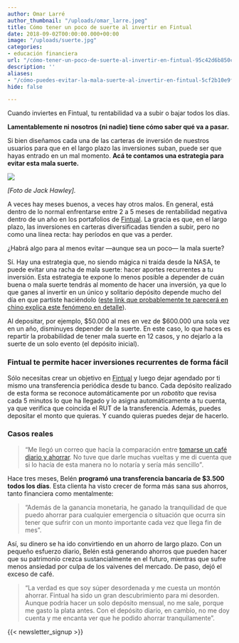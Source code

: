 ```yaml
---
author: Omar Larré
author_thumbnail: "/uploads/omar_larre.jpeg"
title: Cómo tener un poco de suerte al invertir en Fintual
date: 2018-09-02T00:00:00.000+00:00
image: "/uploads/suerte.jpg"
categories:
- educación financiera
url: "/cómo-tener-un-poco-de-suerte-al-invertir-en-fintual-95c42d6b850c/"
description: ''
aliases:
- "/cómo-puedes-evitar-la-mala-suerte-al-invertir-en-fintual-5cf2b10e9f00"
hide: false

---
```

Cuando inviertes en Fintual, tu rentabilidad va a subir o bajar todos los días. 

**Lamentablemente ni nosotros (ni nadie) tiene cómo saber qué va a pasar.** 

Si bien diseñamos cada una de las carteras de inversión de nuestros usuarios para que en el largo plazo las inversiones suban, puede ser que hayas entrado en un mal momento. **Acá te contamos una estrategia para evitar esta mala suerte.**

![](/uploads/suerte-1.jpg)

_\[Foto de Jack Hawley\]._

A veces hay meses buenos, a veces hay otros malos. En general, está dentro de lo normal enfrentarse entre 2 a 5 meses de rentabilidad negativa dentro de un año en los portafolios de [Fintual](https://fintual.cl/). La gracia es que, en el largo plazo, las inversiones en carteras diversificadas tienden a subir, pero no como una línea recta: hay períodos en que vas a perder.

¿Habrá algo para al menos evitar —aunque sea un poco— la mala suerte?

Sí. Hay una estrategia que, no siendo mágica ni traída desde la NASA, te puede evitar una racha de mala suerte: hacer aportes recurrentes a tu inversión. Esta estrategia te expone lo menos posible a depender de cuán buena o mala suerte tendrás al momento de hacer una inversión, ya que lo que ganes al invertir en un único y solitario depósito depende mucho del día en que partiste haciéndolo ([este link que probablemente te parecerá en chino explica este fenómeno en detalle](http://archive.nytimes.com/www.nytimes.com/interactive/2011/01/02/business/20110102-metrics-graphic.html)).

Al depositar, por ejemplo, $50.000 al mes en vez de $600.000 una sola vez en un año, disminuyes depender de la suerte. En este caso, lo que haces es repartir la probabilidad de tener mala suerte en 12 casos, y no dejarlo a la suerte de un solo evento (el depósito inicial).

### Fintual te permite hacer inversiones recurrentes de forma fácil

Sólo necesitas crear un objetivo en [Fintual](https://fintual.cl/) y luego dejar agendado por ti mismo una transferencia periódica desde tu banco. Cada depósito realizado de esta forma se reconoce automáticamente por un _robotito_ que revisa cada 5 minutos lo que ha llegado y lo asigna automáticamente a tu cuenta, ya que verifica que coincida el RUT de la transferencia. Además, puedes depositar el monto que quieras. Y cuando quieras puedes dejar de hacerlo.

### Casos reales

> “Me llegó un correo que hacía la comparación entre [tomarse un café diario y ahorrar](https://edu.fintual.cl/como-un-cafe-menos-al-dia-podria-darte-mas-de-100mm/). No tuve que darle muchas vueltas y me di cuenta que si lo hacía de esta manera no lo notaría y sería más sencillo”_._

Hace tres meses, Belén **programó** **una transferencia bancaria de $3.500 todos los días**. Esta clienta ha visto crecer de forma más sana sus ahorros, tanto financiera como mentalmente:

> “Además de la ganancia monetaria, he ganado la tranquilidad de que puedo ahorrar para cualquier emergencia o situación que ocurra sin tener que sufrir con un monto importante cada vez que llega fin de mes”.

Así, su dinero se ha ido convirtiendo en un ahorro de largo plazo. Con un pequeño esfuerzo diario, Belén está generando ahorros que pueden hacer que su patrimonio crezca sustancialmente en el futuro, mientras que sufre menos ansiedad por culpa de los vaivenes del mercado. De paso, dejó el exceso de café.

> “La verdad es que soy súper desordenada y me cuesta un montón ahorrar. Fintual ha sido un gran descubrimiento para mi desorden. Aunque podría hacer un solo depósito mensual, no me sale, porque me gasto la plata antes. Con el depósito diario, en cambio, no me doy cuenta y me encanta ver que he podido ahorrar tranquilamente”.

{{< newsletter_signup >}}